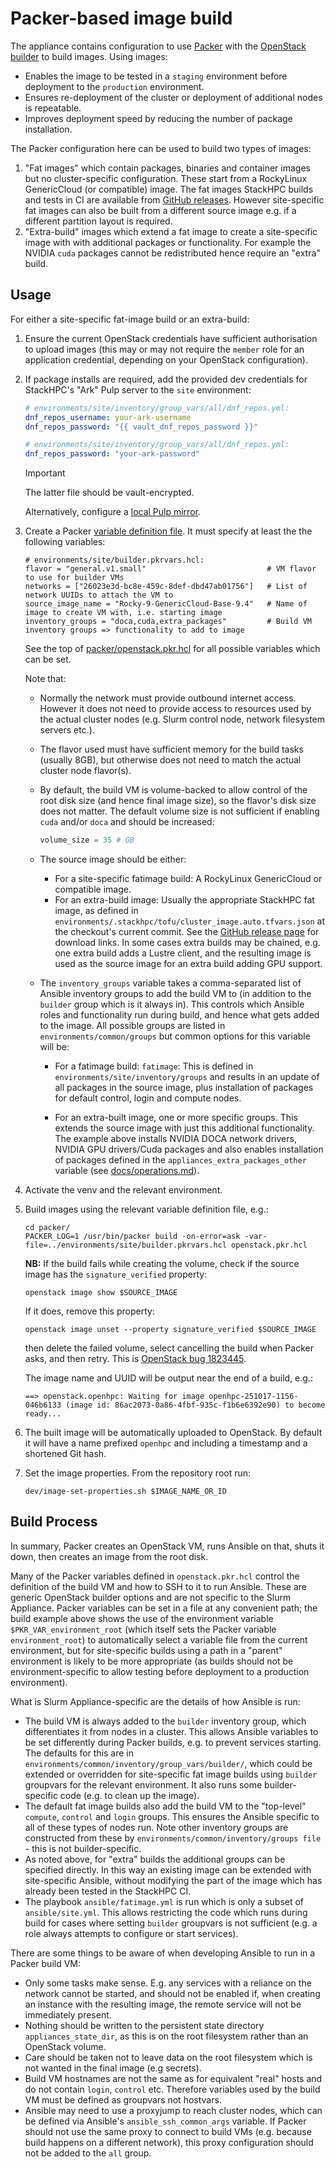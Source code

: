 # Packer-based image build

The appliance contains configuration to use [Packer](https://developer.hashicorp.com/packer)
with the [OpenStack builder](https://www.packer.io/plugins/builders/openstack)
to build images. Using images:

- Enables the image to be tested in a `staging` environment before deployment
  to the `production` environment.
- Ensures re-deployment of the cluster or deployment of additional nodes is
  repeatable.
- Improves deployment speed by reducing the number of package installation.

The Packer configuration here can be used to build two types of images:

1. "Fat images" which contain packages, binaries and container images but no
   cluster-specific configuration. These start from a RockyLinux GenericCloud
   (or compatible) image. The fat images StackHPC builds and tests in CI are
   available from [GitHub releases](https://github.com/stackhpc/ansible-slurm-appliance/releases).
   However site-specific fat images can also be built from a different source
   image e.g. if a different partition layout is required.
2. "Extra-build" images which extend a fat image to create a site-specific
   image with with additional packages or functionality. For example the NVIDIA
   `cuda` packages cannot be redistributed hence require an "extra" build.

## Usage

For either a site-specific fat-image build or an extra-build:

1. Ensure the current OpenStack credentials have sufficient authorisation to
   upload images (this may or may not require the `member` role for an
   application credential, depending on your OpenStack configuration).
2. If package installs are required, add the provided dev credentials for
   StackHPC's "Ark" Pulp server to the `site` environment:

   ```yaml
   # environments/site/inventory/group_vars/all/dnf_repos.yml:
   dnf_repos_username: your-ark-username
   dnf_repos_password: "{{ vault_dnf_repos_password }}"
   ```

   ```yaml
   # environments/site/inventory/group_vars/all/dnf_repos.yml:
   dnf_repos_password: "your-ark-password"
   ```

   > [!IMPORTANT]
   > The latter file should be vault-encrypted.

   Alternatively, configure a [local Pulp mirror](experimental/pulp.md).

3. Create a Packer [variable definition file](https://developer.hashicorp.com/packer/docs/templates/hcl_templates/variables#assigning-values-to-input-variables). It must specify at least the
   the following variables:

   ```hcl
   # environments/site/builder.pkrvars.hcl:
   flavor = "general.v1.small"                           # VM flavor to use for builder VMs
   networks = ["26023e3d-bc8e-459c-8def-dbd47ab01756"]   # List of network UUIDs to attach the VM to
   source_image_name = "Rocky-9-GenericCloud-Base-9.4"   # Name of image to create VM with, i.e. starting image
   inventory_groups = "doca,cuda,extra_packages"         # Build VM inventory groups => functionality to add to image
   ```

   See the top of [packer/openstack.pkr.hcl](../packer/openstack.pkr.hcl)
   for all possible variables which can be set.

   Note that:

   - Normally the network must provide outbound internet access. However it
     does not need to provide access to resources used by the actual cluster
     nodes (e.g. Slurm control node, network filesystem servers etc.).
   - The flavor used must have sufficient memory for the build tasks (usually
     8GB), but otherwise does not need to match the actual cluster node
     flavor(s).
   - By default, the build VM is volume-backed to allow control of the root
     disk size (and hence final image size), so the flavor's disk size does not
     matter. The default volume size is not sufficient if enabling `cuda` and/or
     `doca` and should be increased:
     ```terraform
     volume_size = 35 # GB
     ```
   - The source image should be either:
     - For a site-specific fatimage build: A RockyLinux GenericCloud or
       compatible image.
     - For an extra-build image: Usually the appropriate StackHPC fat image,
       as defined in `environments/.stackhpc/tofu/cluster_image.auto.tfvars.json` at the
       checkout's current commit. See the [GitHub release page](https://github.com/stackhpc/ansible-slurm-appliance/releases)
       for download links. In some cases extra builds may be chained, e.g.
       one extra build adds a Lustre client, and the resulting image is used
       as the source image for an extra build adding GPU support.
   - The `inventory_groups` variable takes a comma-separated list of Ansible
     inventory groups to add the build VM to (in addition to the `builder`
     group which is it always in). This controls which Ansible roles and
     functionality run during build, and hence what gets added to the image.
     All possible groups are listed in `environments/common/groups` but common
     options for this variable will be:

     - For a fatimage build: `fatimage`: This is defined in `environments/site/inventory/groups`
       and results in an update of all packages in the source image, plus
       installation of packages for default control, login and compute nodes.

     - For an extra-built image, one or more specific groups. This extends the
       source image with just this additional functionality. The example above
       installs NVIDIA DOCA network drivers, NVIDIA GPU drivers/Cuda packages
       and also enables installation of packages defined in the
       `appliances_extra_packages_other` variable (see
       [docs/operations.md](./operations.md#adding-additional-packages)).

4. Activate the venv and the relevant environment.

5. Build images using the relevant variable definition file, e.g.:

   ```shell
   cd packer/
   PACKER_LOG=1 /usr/bin/packer build -on-error=ask -var-file=../environments/site/builder.pkrvars.hcl openstack.pkr.hcl
   ```

   **NB:** If the build fails while creating the volume, check if the source image has the `signature_verified` property:

   ```shell
   openstack image show $SOURCE_IMAGE
   ```

   If it does, remove this property:

   ```shell
   openstack image unset --property signature_verified $SOURCE_IMAGE
   ```

   then delete the failed volume, select cancelling the build when Packer asks,
   and then retry. This is [OpenStack bug 1823445](https://bugs.launchpad.net/cinder/+bug/1823445).

   The image name and UUID will be output near the end of a build, e.g.:

   ```shell
   ==> openstack.openhpc: Waiting for image openhpc-251017-1156-046b6133 (image id: 86ac2073-0a86-4fbf-935c-f1b6e6392e90) to become ready...
   ```

6. The built image will be automatically uploaded to OpenStack. By default it
   will have a name prefixed `openhpc` and including a timestamp and a shortened
   Git hash.

7. Set the image properties. From the repository root run:

   ```shell
   dev/image-set-properties.sh $IMAGE_NAME_OR_ID
   ```

## Build Process

In summary, Packer creates an OpenStack VM, runs Ansible on that, shuts it down, then creates an image from the root disk.

Many of the Packer variables defined in `openstack.pkr.hcl` control the definition of the build VM and how to SSH to it to run Ansible. These are generic OpenStack builder options
and are not specific to the Slurm Appliance. Packer variables can be set in a file at any convenient path; the build example above
shows the use of the environment variable `$PKR_VAR_environment_root` (which itself sets the Packer variable
`environment_root`) to automatically select a variable file from the current environment, but for site-specific builds
using a path in a "parent" environment is likely to be more appropriate (as builds should not be environment-specific to allow testing before deployment to a production environment).

What is Slurm Appliance-specific are the details of how Ansible is run:

- The build VM is always added to the `builder` inventory group, which differentiates it from nodes in a cluster. This allows
  Ansible variables to be set differently during Packer builds, e.g. to prevent services starting. The defaults for this are in `environments/common/inventory/group_vars/builder/`, which could be extended or overridden for site-specific fat image builds using `builder` groupvars for the relevant environment. It also runs some builder-specific code (e.g. to clean up the image).
- The default fat image builds also add the build VM to the "top-level" `compute`, `control` and `login` groups. This ensures
  the Ansible specific to all of these types of nodes run. Note other inventory groups are constructed from these by `environments/common/inventory/groups file` - this is not builder-specific.
- As noted above, for "extra" builds the additional groups can be specified directly. In this way an existing image can be extended with site-specific Ansible, without modifying the
  part of the image which has already been tested in the StackHPC CI.
- The playbook `ansible/fatimage.yml` is run which is only a subset of `ansible/site.yml`. This allows restricting the code which runs during build for cases where setting `builder`
  groupvars is not sufficient (e.g. a role always attempts to configure or start services).

There are some things to be aware of when developing Ansible to run in a Packer build VM:

- Only some tasks make sense. E.g. any services with a reliance on the network cannot be started, and should not be enabled if, when creating an instance with the resulting image, the remote service will not be immediately present.
- Nothing should be written to the persistent state directory `appliances_state_dir`, as this is on the root filesystem rather than an OpenStack volume.
- Care should be taken not to leave data on the root filesystem which is not wanted in the final image (e.g secrets).
- Build VM hostnames are not the same as for equivalent "real" hosts and do not contain `login`, `control` etc. Therefore variables used by the build VM must be defined as groupvars not hostvars.
- Ansible may need to use a proxyjump to reach cluster nodes, which can be defined via Ansible's `ansible_ssh_common_args` variable. If Packer should not use the same proxy
  to connect to build VMs (e.g. because build happens on a different network), this proxy configuration should not be added to the `all` group.
